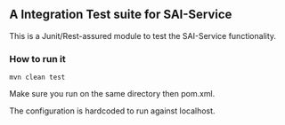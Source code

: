 ## A Integration Test suite for SAI-Service ##


This is a Junit/Rest-assured module to test the SAI-Service functionality.


### How to run it

`mvn clean test`

Make sure you run on the same directory then pom.xml.

The configuration is hardcoded to run against localhost.
